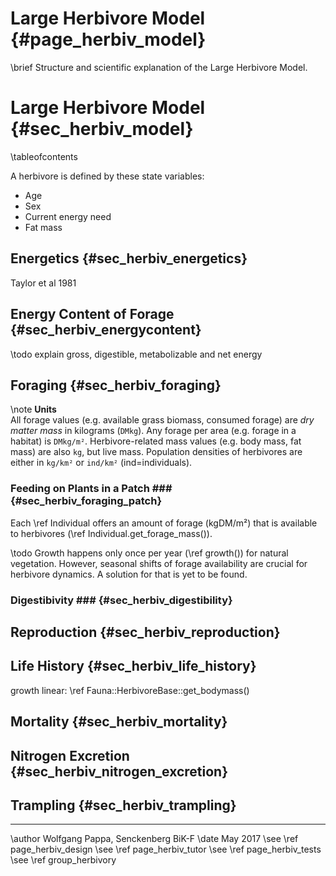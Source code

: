 Large Herbivore Model {#page_herbiv_model}
==========================================
<!-- For doxygen, this is the *page* header -->
\brief Structure and scientific explanation of the Large Herbivore Model.

Large Herbivore Model {#sec_herbiv_model}
==========================================
<!-- For doxygen, this is the *section* header -->
\tableofcontents

<!--TODO:
- Limitations of the model design:
	+ year length of 365 assumed
	+ After offspring is created no connection to parents 
    -> no lactation, bonding, herding, etc.
-->

A herbivore is defined by these state variables:
- Age
- Sex
- Current energy need
- Fat mass

Energetics {#sec_herbiv_energetics}
-----------------------------------

Taylor et al 1981


Energy Content of Forage {#sec_herbiv_energycontent}
----------------------------------------------------

\todo explain gross, digestible, metabolizable and net energy

Foraging {#sec_herbiv_foraging}
-------------------------------

\note **Units**<br>All forage values (e.g. available grass biomass,
consumed forage) are *dry matter mass* in kilograms (`DMkg`).
Any forage per area (e.g. forage in a habitat) is `DMkg/m²`.
Herbivore-related mass values (e.g. body mass, fat mass) are also
`kg`, but live mass.
Population densities of herbivores are either in `kg/km²` or `ind/km²` (ind=individuals).

### Feeding on Plants in a Patch ### {#sec_herbiv_foraging_patch}

Each \ref Individual offers an amount of forage (kgDM/m²) that is available
to herbivores (\ref Individual.get_forage_mass()).

\todo Growth happens only once per year (\ref growth()) for natural vegetation.
However, seasonal shifts of forage availability are crucial for herbivore
dynamics.
A solution for that is yet to be found.


### Digestibivity ### {#sec_herbiv_digestibility}


Reproduction {#sec_herbiv_reproduction}
---------------------------------------

Life History {#sec_herbiv_life_history}
---------------------------------------

growth linear: \ref Fauna::HerbivoreBase::get_bodymass()

Mortality {#sec_herbiv_mortality}
---------------------------------

Nitrogen Excretion {#sec_herbiv_nitrogen_excretion}
---------------------------------------------------


Trampling {#sec_herbiv_trampling}
---------------------------------

------------------------------------------------------------

\author Wolfgang Pappa, Senckenberg BiK-F
\date May 2017
\see \ref page_herbiv_design
\see \ref page_herbiv_tutor
\see \ref page_herbiv_tests
\see \ref group_herbivory
